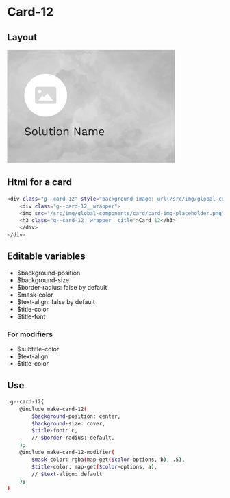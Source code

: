 # Card-12

## Layout

![alt text][card-12]

[card-12]: /src/img/global-components/card/card-12.png

## Html for a card

```sh
<div class="g--card-12" style="background-image: url(/src/img/global-components/card/card-bg-placeholder.jpg);">
    <div class="g--card-12__wrapper">
    <img src="/src/img/global-components/card/card-img-placeholder.png" alt="" class="g--card-12__wrapper__media">
    <h3 class="g--card-12__wrapper__title">Card 12</h3>
    </div>
</div>
```

## Editable variables

- $background-position
- $background-size
- $border-radius: false by default
- $mask-color
- $text-align: false by default
- $title-color
- $title-font

### For modifiers

- $subtitle-color
- $text-align
- $title-color

## Use

```sh
.g--card-12{
    @include make-card-12(
        $background-position: center,
        $background-size: cover,
        $title-font: c,
        // $border-radius: default,
    );
    @include make-card-12-modifier(
        $mask-color: rgba(map-get($color-options, b), .5),
        $title-color: map-get($color-options, a),
        // $text-align: default
    );
}
```
